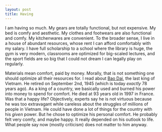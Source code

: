 ```yaml
---
layout: post
title: Having
---
```


I am having so much. My gears are totally functional, but not expensive. My bed is comfy and aesthetic. My clothes and footwears are also functional and comfy. My kitchenwares are convenient. To the broader sense, I live in a house of abundant resources, whose rent I can afford comfortably with my salary. I have full scholarship to a school where the library is huge, the gym is very modern, classrooms are optimized for big-scaled lectures, and the sport fields are so big that I could not dream I can legally play on regularly.

Materials mean comfort, paid by money. Morally, that is not something one should optimize all their resources for. I read about [Bao Dai](https://vi.wikipedia.org/wiki/B%E1%BA%A3o_%C4%90%E1%BA%A1i), the last king of Vietnam. He retired on September 2nd, 1945 (which is today *exactly* 78 years ago). As a king of a country, we basically used and burned his power into money to spend for comfort. He died at 93 years old in 1997 in France. Was that a happy life? Objectively, experts say he is not virtuous because he was too extravagant while careless about the struggles of millions of people in Vietnam. He could have done a lot of things for the country with his *given* power. But he chose to optimize his personal comfort. He probably felt very comfy, and maybe happy. It really depended on his outlook to life. What people say now (mostly criticism) does not matter to him anyway.